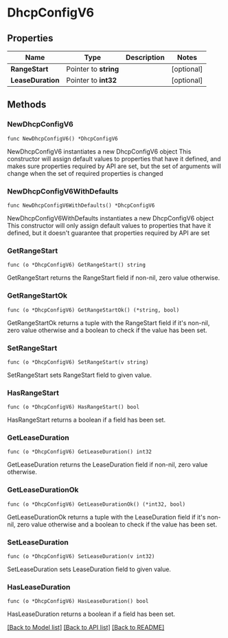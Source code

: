 # DhcpConfigV6

## Properties

Name | Type | Description | Notes
------------ | ------------- | ------------- | -------------
**RangeStart** | Pointer to **string** |  | [optional] 
**LeaseDuration** | Pointer to **int32** |  | [optional] 

## Methods

### NewDhcpConfigV6

`func NewDhcpConfigV6() *DhcpConfigV6`

NewDhcpConfigV6 instantiates a new DhcpConfigV6 object
This constructor will assign default values to properties that have it defined,
and makes sure properties required by API are set, but the set of arguments
will change when the set of required properties is changed

### NewDhcpConfigV6WithDefaults

`func NewDhcpConfigV6WithDefaults() *DhcpConfigV6`

NewDhcpConfigV6WithDefaults instantiates a new DhcpConfigV6 object
This constructor will only assign default values to properties that have it defined,
but it doesn't guarantee that properties required by API are set

### GetRangeStart

`func (o *DhcpConfigV6) GetRangeStart() string`

GetRangeStart returns the RangeStart field if non-nil, zero value otherwise.

### GetRangeStartOk

`func (o *DhcpConfigV6) GetRangeStartOk() (*string, bool)`

GetRangeStartOk returns a tuple with the RangeStart field if it's non-nil, zero value otherwise
and a boolean to check if the value has been set.

### SetRangeStart

`func (o *DhcpConfigV6) SetRangeStart(v string)`

SetRangeStart sets RangeStart field to given value.

### HasRangeStart

`func (o *DhcpConfigV6) HasRangeStart() bool`

HasRangeStart returns a boolean if a field has been set.

### GetLeaseDuration

`func (o *DhcpConfigV6) GetLeaseDuration() int32`

GetLeaseDuration returns the LeaseDuration field if non-nil, zero value otherwise.

### GetLeaseDurationOk

`func (o *DhcpConfigV6) GetLeaseDurationOk() (*int32, bool)`

GetLeaseDurationOk returns a tuple with the LeaseDuration field if it's non-nil, zero value otherwise
and a boolean to check if the value has been set.

### SetLeaseDuration

`func (o *DhcpConfigV6) SetLeaseDuration(v int32)`

SetLeaseDuration sets LeaseDuration field to given value.

### HasLeaseDuration

`func (o *DhcpConfigV6) HasLeaseDuration() bool`

HasLeaseDuration returns a boolean if a field has been set.


[[Back to Model list]](../README.md#documentation-for-models) [[Back to API list]](../README.md#documentation-for-api-endpoints) [[Back to README]](../README.md)


